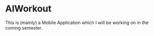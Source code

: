 # AIWorkout

This is (mainly) a Mobile Application which I will be working on in the coming semester.

